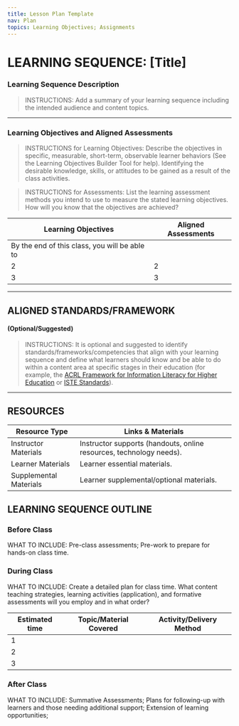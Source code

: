 ```yaml
---
title: Lesson Plan Template
nav: Plan
topics: Learning Objectives; Assignments
---
```


# LEARNING SEQUENCE: [Title]

### Learning Sequence Description

> INSTRUCTIONS: Add a summary of your learning sequence including the intended audience and content topics.

-----
### Learning Objectives and Aligned Assessments

> INSTRUCTIONS for Learning Objectives: Describe the objectives in specific, measurable, short-term, observable learner behaviors (See the Learning Objectives Builder Tool for help). Identifying the desirable knowledge, skills, or attitudes to be gained as a result of the class activities.

> INSTRUCTIONS for Assessments: List the learning assessment methods you intend to use to measure the stated learning objectives. How will you know that the objectives are achieved?

| Learning Objectives | Aligned Assessments |
| -----| ------|
|By the end of this class, you will be able to |   |
| 2  |  2   |
| 3  |  3   |

-------

## ALIGNED STANDARDS/FRAMEWORK 

#### (Optional/Suggested)

> INSTRUCTIONS: It is optional and suggested to identify standards/frameworks/competencies that align with your learning sequence and define what learners should know and be able to do within a content area at specific stages in their education (for example, the [ACRL Framework for Information Literacy for Higher Education](https://urldefense.com/v3/__https://www.ala.org/acrl/standards/ilframework__;!!JYXjzlvb!zbL8SL_M6HQiuJWVUdqclCXf2DanQtVCnRNjgVpjKQtvIg84Je5dzcv3uxrMkEu0ig$ ) or [ISTE Standards](https://urldefense.com/v3/__https://www.iste.org/standards/iste-standards-for-students__;!!JYXjzlvb!zbL8SL_M6HQiuJWVUdqclCXf2DanQtVCnRNjgVpjKQtvIg84Je5dzcv3uxpHWaQjMQ$ )). 


-------

## RESOURCES

| Resource Type| Links & Materials |
| --- | --- |
| Instructor Materials | Instructor supports (handouts, online resources, technology needs). |
| Learner Materials | Learner essential materials.|
| Supplemental Materials | Learner supplemental/optional materials. |


## LEARNING SEQUENCE OUTLINE

### Before Class

WHAT TO INCLUDE: Pre-class assessments; Pre-work to prepare for hands-on class time.


### During Class

WHAT TO INCLUDE: Create a detailed plan for class time. What content teaching strategies, learning activities (application), and formative assessments will you employ and in what order?

| Estimated time | Topic/Material Covered | Activity/Delivery Method |
| ----  | ---- | ---- |
| 1     |      |      |
| 2     |      |      |
| 3     |      |      |

### After Class

WHAT TO INCLUDE: Summative Assessments;  Plans for following-up with learners and those needing additional support;  Extension of learning opportunities;